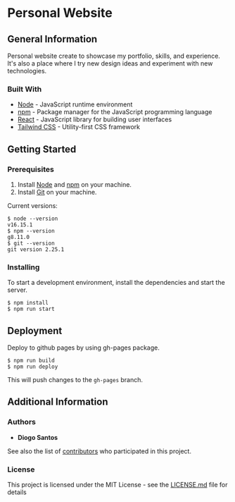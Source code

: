 # Personal Website

## General Information

Personal website create to showcase my portfolio, skills, and experience. It's also a place where I try new design ideas and experiment with new technologies.

### Built With

* [Node](https://nodejs.org/) - JavaScript runtime environment
* [npm](https://www.npmjs.com/) - Package manager for the JavaScript programming language
* [React](https://reactjs.org/) - JavaScript library for building user interfaces
* [Tailwind CSS](https://tailwindcss.com/) - Utility-first CSS framework

## Getting Started

### Prerequisites

1. Install [Node](https://nodejs.org/en/download/) and [npm](https://www.npmjs.com/get-npm) on your machine.
2. Install [Git](https://git-scm.com/downloads) on your machine.

Current versions:
```
$ node --version
v16.15.1
$ npm --version
g8.11.0
$ git --version
git version 2.25.1
```

### Installing

To start a development environment, install the dependencies and start the server.
```
$ npm install
$ npm run start
```

## Deployment

Deploy to github pages by using gh-pages package.
```
$ npm run build
$ npm run deploy
```
This will push changes to the `gh-pages` branch.

## Additional Information

### Authors

* **Diogo Santos**

See also the list of [contributors](https://github.com/DiogoSantoss/diogosantoss.github.io/contributors) who participated in this project.

### License

This project is licensed under the MIT License - see the [LICENSE.md](LICENSE.md) file for details
